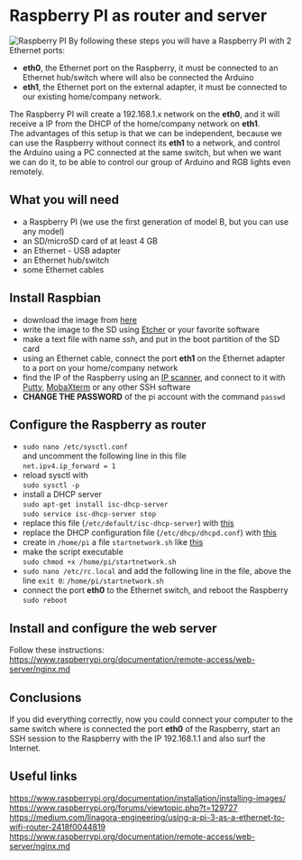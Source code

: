 # Raspberry PI as router and server
![Raspberry PI](https://i.imgur.com/Ck4fJuX.jpg)
By following these steps you will have a Raspberry PI with 2 Ethernet ports:
* **eth0**, the Ethernet port on the Raspberry, it must be connected to an Ethernet hub/switch where will also be connected the Arduino
* **eth1**, the Ethernet port on the external adapter, it must be connected to our existing home/company network.

The Raspberry PI will create a 192.168.1.x network on the **eth0**, and it will receive a IP from the DHCP of the home/company network on **eth1**.  
The advantages of this setup is that we can be independent, because we can use the Raspberry without connect its **eth1** to a network, and control the Arduino using a PC connected at the same switch, but when we want we can do it, to be able to control our group of Arduino and RGB lights even remotely.

## What you will need
* a Raspberry PI (we use the first generation of model B, but you can use any model)
* an SD/microSD card of at least 4 GB
* an Ethernet - USB adapter
* an Ethernet hub/switch
* some Ethernet cables

## Install Raspbian
* download the image from [here](https://downloads.raspberrypi.org/raspbian_lite_latest)
* write the image to the SD using [Etcher](https://etcher.io/) or your favorite software
* make a text file with name *ssh*, and put in the boot partition of the SD card
* using an Ethernet cable, connect the port **eth1** on the Ethernet adapter to a port on your home/company network
* find the IP of the Raspberry using an [IP scanner](https://www.advanced-ip-scanner.com/), and connect to it with [Putty](https://www.putty.org/), [MobaXterm](https://mobaxterm.mobatek.net/) or any other SSH software
* **CHANGE THE PASSWORD** of the pi account with the command `passwd`

## Configure the Raspberry as router
* `sudo nano /etc/sysctl.conf`  
and uncomment the following line in this file  
`net.ipv4.ip_forward = 1`
* reload sysctl with  
`sudo sysctl -p`
* install a DHCP server  
`sudo apt-get install isc-dhcp-server`  
`sudo service isc-dhcp-server stop`
* replace this file (`/etc/default/isc-dhcp-server`) with [this](https://github.com/EsperiaPON/Time-Art/blob/master/Various%20tests/001%20Raspberry%20PI%20as%20router%20and%20server/isc-dhcp-server)
* replace the DHCP configuration file (`/etc/dhcp/dhcpd.conf`) with [this](https://github.com/EsperiaPON/Time-Art/blob/master/Various%20tests/001%20Raspberry%20PI%20as%20router%20and%20server/dhcpd.conf)
* create in `/home/pi` a file `startnetwork.sh` like [this](https://github.com/EsperiaPON/Time-Art/blob/master/Various%20tests/001%20Raspberry%20PI%20as%20router%20and%20server/startnetwork.sh)
* make the script executable  
`sudo chmod +x /home/pi/startnetwork.sh`
* `sudo nano /etc/rc.local`
and add the following line in the file, above the line `exit 0`:
`/home/pi/startnetwork.sh`
* connect the port **eth0** to the Ethernet switch, and reboot the Raspberry
`sudo reboot`

## Install and configure the web server
Follow these instructions:  
https://www.raspberrypi.org/documentation/remote-access/web-server/nginx.md

## Conclusions
If you did everything correctly, now you could connect your computer to the same switch where is connected the port **eth0** of the Raspberry, start an SSH session to the Raspberry with the IP 192.168.1.1 and also surf the Internet.

## Useful links
https://www.raspberrypi.org/documentation/installation/installing-images/
https://www.raspberrypi.org/forums/viewtopic.php?t=129727
https://medium.com/linagora-engineering/using-a-pi-3-as-a-ethernet-to-wifi-router-2418f0044819
https://www.raspberrypi.org/documentation/remote-access/web-server/nginx.md
